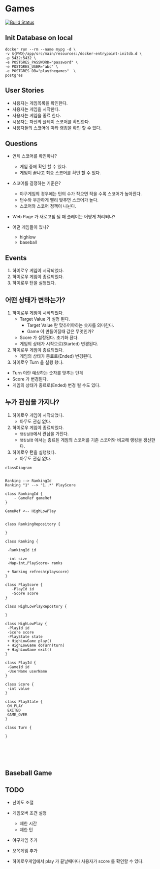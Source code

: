 # Games 

[![Build Status](https://travis-ci.com/moimp/play-the-games.svg?branch=main)](https://travis-ci.com/moimp/play-the-games)

## Init Database on local

```shell
docker run --rm --name mypg -d \
-v ${PWD}/app/src/main/resources:/docker-entrypoint-initdb.d \
-p 5432:5432 \
-e POSTGRES_PASSWORD="password" \
-e POSTGRES_USER="abc" \
-e POSTGRES_DB="playthegames"  \
postgres
```

## User Stories

- 사용자는 게임목록을 확인한다. 
- 사용자는 게임을 시작한다. 
- 사용자는 게임을 종료 한다.
- 시용자는 자신의 플레이 스코어를 확인한다.
- 사용자들의 스코어에 따라 랭킹을 확인 할 수 있다. 

## Questions
- 언제 스코어를 확인하나?
  - 게임 중에 확인 할 수 있다.
  - 게임이 끝나고 최종 스코어를 확인 할 수 있다.
- 스코어를 결정하는 기준은?
  - 야구게임의 경우에는 턴의 수가 작으면 작을 수록 스코어가 높아진다. 
  - 턴수와 무관하게 빨리 맞추면 스코어가 높다.
  - 스코어와 스코어 정책이 나뉜다. 
  
- Web Page 가 새로고침 될 때 플레이는 어떻게 처리되나? 

- 어떤 게임들이 있나?
  - highlow
  - baseball
  
## Events

1. 하이로우 게임이 시작되었다.
2. 하이로우 게임이 종료되었다.
3. 하이로우 턴을 실행했다.

## 어떤 상태가 변하는가?

1. 하이로우 게임이 시작되었다.
    - Target Value 가 설정 된다.
        - Target Value 란 맞추어야하는 숫자를 의미한다.
        - Game 이 만들어질때 값은 무엇인가?
    - Score 가 설정된다. 초기화 된다.  
    - 게임의 상태가 시작으로(Started) 변경된다. 
2. 하이로우 게임이 종료되었다. 
    - 게임의 상태가 종료로(Ended) 변경된다.
3. 하이로우 Turn 을 실행 했다.
  - Turn 이란 예상하는 숫자를 맞추는 단계 
  - Score 가 변경된다.
  - 게임의 상태가 종료로(Ended) 변경 될 수도 있다.

## 누가 관심을 가지나?  

1. 하이로우 게임이 시작되었다.
   - 아무도 관심 없다. 
2. 하이로우 게임이 종료되었다.
    - `랭킹설정`에서 관심을 가진다.
    - `랭킹설정` 에서는 종료된 게임의 스코어를 기존 스코어와 비교해 랭킹을 갱신한다. 
3. 하이로우 턴을 실행했다.
    - 아무도 관심 없다.

    

```mermaid
classDiagram


Ranking --> RankingId
Ranking "1" --> "1..*" PlayScore

class RankingId {
    - GameRef gameRef
}

GameRef <-- HighLowPlay


class RankingRepository { 

}

class Ranking {

 -RankingId id

 -int size
 -Map~int,PlayScore~ ranks
 
 + Ranking refresh(playscore)
}

class PlayScore {
   -PlayId id
   -Score score 
}

class HighLowPlayRepostory {
  
}

class HighLowPlay {
 -PlayId id
 -Score score
 -PlayState state
 + HighLowGame play()
 + HighLowGame doTurn(turn)
 + HighLowGame exit()
}

class PlayId {
 -GameId id
 -UserName userName
}

class Score {
 -int value
}

class PlayState {
 ON_PLAY
 EXITED
 GAME_OVER
}

class Turn {
  
}




  
```

## Baseball Game



## TODO
- 난이도 조절 
- 게임오버 조건 설정 
  - 제한 시간
  - 제한 턴 
    
- 야구게임 추가 
- 오목게임 추가 

- 하이로우게임에서 play 가 끝날때마다 사용자가 score 를 확인할 수 있다.
